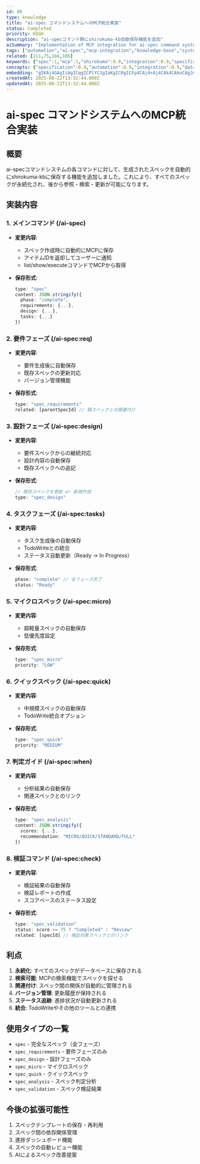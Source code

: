 ```yaml
---
id: 80
type: knowledge
title: "ai-spec コマンドシステムへのMCP統合実装"
status: Completed
priority: HIGH
description: "ai-specコマンド群にshirokuma-kb自動保存機能を追加"
aiSummary: "Implementation of MCP integration for ai-spec command system, adding automatic specification storage functionality to shirokuma-kb for persistence, search, and version management across all specification phases including requirements, design, tasks, and validation."
tags: ["automation","ai-spec","mcp-integration","knowledge-base","system-update"]
related: [111,75,104,106]
keywords: {"spec":1,"mcp":1,"shirokuma":0.9,"integration":0.9,"specification":0.8}
concepts: {"specification":0.9,"automation":0.9,"integration":0.9,"data_management":0.8,"software_development":0.8}
embedding: "gIKAj4GAgIiAgICqgICPlYCJgIaKgICRgICFp4CAj4+Aj4CAk4CAkoCAgJuAgImEgI+AgpSAgIuAgIWdgICBgICHgIuLgICCgICQl4CAgISAjYCSkoCAiICAl5qAgIaPgIWAkYiAgIGAgJOggICNh4CAgIiAgICBgICIoYCAiJE="
createdAt: 2025-08-22T13:32:44.000Z
updatedAt: 2025-08-22T13:32:44.000Z
---
```


# ai-spec コマンドシステムへのMCP統合実装

## 概要
ai-specコマンドシステムの各コマンドに対して、生成されたスペックを自動的にshirokuma-kbに保存する機能を追加しました。これにより、すべてのスペックが永続化され、後から参照・検索・更新が可能になります。

## 実装内容

### 1. メインコマンド (/ai-spec)
- **変更内容**: 
  - スペック作成時に自動的にMCPに保存
  - アイテムIDを返却してユーザーに通知
  - list/show/executeコマンドでMCPから取得
  
- **保存形式**:
  ```typescript
  type: "spec"
  content: JSON.stringify({
    phase: "complete",
    requirements: {...},
    design: {...},
    tasks: {...}
  })
  ```

### 2. 要件フェーズ (/ai-spec:req)
- **変更内容**:
  - 要件生成後に自動保存
  - 既存スペックの更新対応
  - バージョン管理機能
  
- **保存形式**:
  ```typescript
  type: "spec_requirements"
  related: [parentSpecId] // 親スペックとの関連付け
  ```

### 3. 設計フェーズ (/ai-spec:design)
- **変更内容**:
  - 要件スペックからの継続対応
  - 設計内容の自動保存
  - 既存スペックへの追記
  
- **保存形式**:
  ```typescript
  // 既存スペックを更新 or 新規作成
  type: "spec_design"
  ```

### 4. タスクフェーズ (/ai-spec:tasks)
- **変更内容**:
  - タスク生成後の自動保存
  - TodoWriteとの統合
  - ステータス自動更新（Ready → In Progress）
  
- **保存形式**:
  ```typescript
  phase: "complete" // 全フェーズ完了
  status: "Ready"
  ```

### 5. マイクロスペック (/ai-spec:micro)
- **変更内容**:
  - 超軽量スペックの自動保存
  - 低優先度設定
  
- **保存形式**:
  ```typescript
  type: "spec_micro"
  priority: "LOW"
  ```

### 6. クイックスペック (/ai-spec:quick)
- **変更内容**:
  - 中規模スペックの自動保存
  - TodoWrite統合オプション
  
- **保存形式**:
  ```typescript
  type: "spec_quick"
  priority: "MEDIUM"
  ```

### 7. 判定ガイド (/ai-spec:when)
- **変更内容**:
  - 分析結果の自動保存
  - 関連スペックとのリンク
  
- **保存形式**:
  ```typescript
  type: "spec_analysis"
  content: JSON.stringify({
    scores: {...},
    recommendation: "MICRO/QUICK/STANDARD/FULL"
  })
  ```

### 8. 検証コマンド (/ai-spec:check)
- **変更内容**:
  - 検証結果の自動保存
  - 検証レポートの作成
  - スコアベースのステータス設定
  
- **保存形式**:
  ```typescript
  type: "spec_validation"
  status: score >= 75 ? "Completed" : "Review"
  related: [specId] // 検証対象スペックとのリンク
  ```

## 利点

1. **永続化**: すべてのスペックがデータベースに保存される
2. **検索可能**: MCPの検索機能でスペックを探せる
3. **関連付け**: スペック間の関係が自動的に管理される
4. **バージョン管理**: 更新履歴が保持される
5. **ステータス追跡**: 進捗状況が自動更新される
6. **統合**: TodoWriteやその他のツールとの連携

## 使用タイプの一覧

- `spec` - 完全なスペック（全フェーズ）
- `spec_requirements` - 要件フェーズのみ
- `spec_design` - 設計フェーズのみ
- `spec_micro` - マイクロスペック
- `spec_quick` - クイックスペック
- `spec_analysis` - スペック判定分析
- `spec_validation` - スペック検証結果

## 今後の拡張可能性

1. スペックテンプレートの保存・再利用
2. スペック間の依存関係管理
3. 進捗ダッシュボード機能
4. スペックの自動レビュー機能
5. AIによるスペック改善提案
